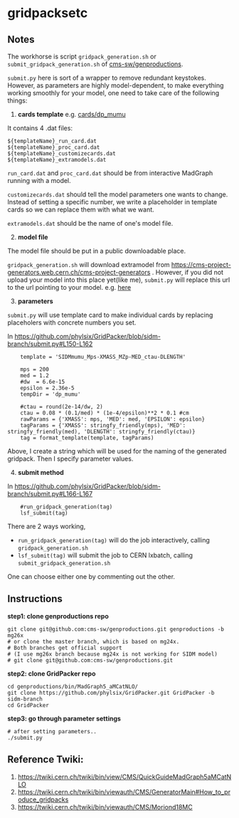 # gridpacksetc

## Notes
The workhorse is script `gridpack_generation.sh` or `submit_gridpack_generation.sh`
of [cms-sw/genproductions](https://github.com/cms-sw/genproductions).

`submit.py` here is sort of a wrapper to remove redundant keystokes.
However, as parameters are highly model-dependent, to make everything working
smoothly for your model, one need to take care of the following things:

1. **cards template**
e.g. [cards/dp_mumu](https://github.com/phylsix/GridPacker/tree/sidm-branch/cards/dp_mumu)

It contains 4 .dat files:
```
${templateName}_run_card.dat
${templateName}_proc_card.dat
${templateName}_customizecards.dat
${templateName}_extramodels.dat
```
`run_card.dat` and `proc_card.dat` should be from interactive MadGraph running with a model.

`customizecards.dat` should tell the model parameters one wants to change. Instead of setting a specific number, we write a placeholder in template cards so we can replace them with what we want.

`extramodels.dat` should be the name of one's model file.

2. **model file**

The model file should be put in a public downloadable place.

`gridpack_generation.sh` will download extramodel from https://cms-project-generators.web.cern.ch/cms-project-generators . However, if you did not upload your model into this place yet(like me), `submit.py` will replace this url to the url pointing to your model. e.g. [here](https://github.com/phylsix/GridPacker/blob/sidm-branch/submit.py#L29)

3. **parameters**

`submit.py` will use template card to make individual cards by replacing placeholers with concrete numbers you set.

In https://github.com/phylsix/GridPacker/blob/sidm-branch/submit.py#L150-L162
```
    template = 'SIDMmumu_Mps-XMASS_MZp-MED_ctau-DLENGTH'
    
    mps = 200
    med = 1.2
    #dw  = 6.6e-15
    epsilon = 2.36e-5
    tempDir = 'dp_mumu'

    #ctau = round(2e-14/dw, 2)
    ctau = 0.08 * (0.1/med) * (1e-4/epsilon)**2 * 0.1 #cm
    rawParams = {'XMASS': mps, 'MED': med, 'EPSILON': epsilon}
    tagParams = {'XMASS': stringfy_friendly(mps), 'MED': stringfy_friendly(med), 'DLENGTH': stringfy_friendly(ctau)}
    tag = format_template(template, tagParams)
```
Above, I create a string which will be used for the naming of the generated gridpack. Then I specify parameter values.

4. **submit method**

In https://github.com/phylsix/GridPacker/blob/sidm-branch/submit.py#L166-L167
```
    #run_gridpack_generation(tag)
    lsf_submit(tag)
```
There are 2 ways working, 
- `run_gridpack_generation(tag)` will do the job interactively, calling `gridpack_generation.sh`
- `lsf_submit(tag)` will submit the job to CERN lxbatch, calling `submit_gridpack_generation.sh`

One can choose either one by commenting out the other.

## Instructions
**step1: clone genproductions repo**
```
git clone git@github.com:cms-sw/genproductions.git genproductions -b mg26x
# or clone the master branch, which is based on mg24x.
# Both branches get official support
# (I use mg26x branch because mg24x is not working for SIDM model)
# git clone git@github.com:cms-sw/genproductions.git
```

**step2: clone GridPacker repo**
```
cd genproductions/bin/MadGraph5_aMCatNLO/
git clone https://github.com/phylsix/GridPacker.git GridPacker -b sidm-branch
cd GridPacker
```

**step3: go through parameter settings**
```
# after setting parameters..
./submit.py
```

## Reference Twiki:
1. https://twiki.cern.ch/twiki/bin/view/CMS/QuickGuideMadGraph5aMCatNLO
2. https://twiki.cern.ch/twiki/bin/viewauth/CMS/GeneratorMain#How_to_produce_gridpacks
3. https://twiki.cern.ch/twiki/bin/viewauth/CMS/Moriond18MC
